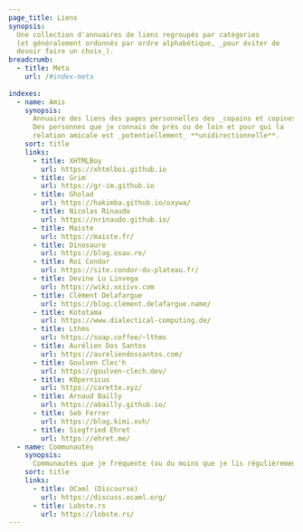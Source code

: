 ```yaml
---
page_title: Liens
synopsis:
  Une collection d'annuaires de liens regroupés par catégories 
  (et généralement ordonnés par ordre alphabétique, _pour éviter de 
  devoir faire un choix_).
breadcrumb:
  - title: Meta
    url: /#index-meta
    
indexes:
  - name: Amis
    synopsis:
      Annuaire des liens des pages personnelles des _copains et copines_.
      Des personnes que je connais de près ou de loin et pour qui la 
      relation amicale est _potentiellement_ **unidirectionnelle**.
    sort: title
    links:
      - title: XHTMLBoy
        url: https://xhtmlboi.github.io
      - title: Grim
        url: https://gr-im.github.io
      - title: Gholad
        url: https://hakimba.github.io/oxywa/
      - title: Nicolas Rinaudo
        url: https://nrinaudo.github.io/
      - title: Maiste
        url: https://maiste.fr/
      - title: Dinosaure
        url: https://blog.osau.re/
      - title: Roi Condor 
        url: https://site.condor-du-plateau.fr/
      - title: Devine Lu Linvega
        url: https://wiki.xxiivv.com
      - title: Clément Delafargue
        url: https://blog.clement.delafargue.name/
      - title: Kototama
        url: https://www.dialectical-computing.de/
      - title: Lthms
        url: https://soap.coffee/~lthms
      - title: Aurélien Dos Santos
        url: https://aureliendossantos.com/
      - title: Goulven Clec'h
        url: https://goulven-clech.dev/
      - title: K0pernicus
        url: https://carette.xyz/
      - title: Arnaud Bailly
        url: https://abailly.github.io/
      - title: Seb Ferrer
        url: https://blog.kimi.ovh/
      - title: Siegfried Ehret
        url: https://ehret.me/
  - name: Communautés
    synopsis: 
      Communautés que je fréquente (ou du moins que je lis régulièrement).
    sort: title 
    links:
      - title: OCaml (Discourse)
        url: https://discuss.ocaml.org/
      - title: Lobste.rs
        url: https://lobste.rs/
---
```

